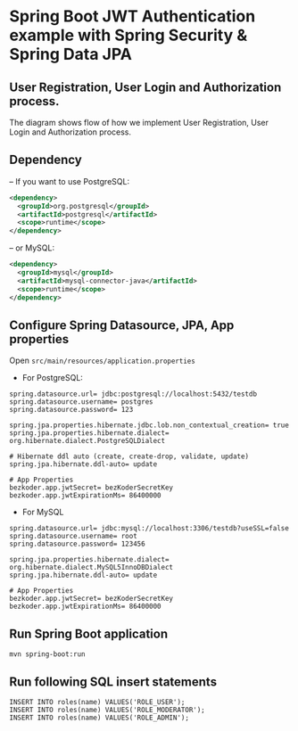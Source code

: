 # Spring Boot JWT Authentication example with Spring Security & Spring Data JPA

## User Registration, User Login and Authorization process.
The diagram shows flow of how we implement User Registration, User Login and Authorization process.




## Dependency
– If you want to use PostgreSQL:
```xml
<dependency>
  <groupId>org.postgresql</groupId>
  <artifactId>postgresql</artifactId>
  <scope>runtime</scope>
</dependency>
```
– or MySQL:
```xml
<dependency>
  <groupId>mysql</groupId>
  <artifactId>mysql-connector-java</artifactId>
  <scope>runtime</scope>
</dependency>
```
## Configure Spring Datasource, JPA, App properties
Open `src/main/resources/application.properties`
- For PostgreSQL:
```
spring.datasource.url= jdbc:postgresql://localhost:5432/testdb
spring.datasource.username= postgres
spring.datasource.password= 123

spring.jpa.properties.hibernate.jdbc.lob.non_contextual_creation= true
spring.jpa.properties.hibernate.dialect= org.hibernate.dialect.PostgreSQLDialect

# Hibernate ddl auto (create, create-drop, validate, update)
spring.jpa.hibernate.ddl-auto= update

# App Properties
bezkoder.app.jwtSecret= bezKoderSecretKey
bezkoder.app.jwtExpirationMs= 86400000
```
- For MySQL
```
spring.datasource.url= jdbc:mysql://localhost:3306/testdb?useSSL=false
spring.datasource.username= root
spring.datasource.password= 123456

spring.jpa.properties.hibernate.dialect= org.hibernate.dialect.MySQL5InnoDBDialect
spring.jpa.hibernate.ddl-auto= update

# App Properties
bezkoder.app.jwtSecret= bezKoderSecretKey
bezkoder.app.jwtExpirationMs= 86400000
```
## Run Spring Boot application
```
mvn spring-boot:run
```

## Run following SQL insert statements
```
INSERT INTO roles(name) VALUES('ROLE_USER');
INSERT INTO roles(name) VALUES('ROLE_MODERATOR');
INSERT INTO roles(name) VALUES('ROLE_ADMIN');
```
